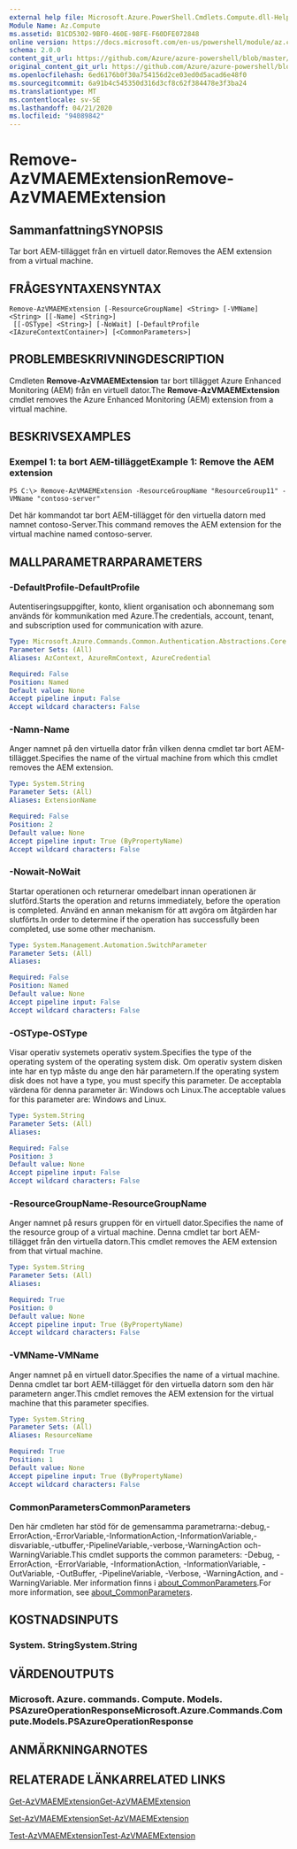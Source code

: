 ```yaml
---
external help file: Microsoft.Azure.PowerShell.Cmdlets.Compute.dll-Help.xml
Module Name: Az.Compute
ms.assetid: B1CD5302-9BF0-460E-98FE-F60DFE072848
online version: https://docs.microsoft.com/en-us/powershell/module/az.compute/remove-azvmaemextension
schema: 2.0.0
content_git_url: https://github.com/Azure/azure-powershell/blob/master/src/Compute/Compute/help/Remove-AzVMAEMExtension.md
original_content_git_url: https://github.com/Azure/azure-powershell/blob/master/src/Compute/Compute/help/Remove-AzVMAEMExtension.md
ms.openlocfilehash: 6ed6176b0f30a754156d2ce03ed0d5acad6e48f0
ms.sourcegitcommit: 6a91b4c545350d316d3cf8c62f384478e3f3ba24
ms.translationtype: MT
ms.contentlocale: sv-SE
ms.lasthandoff: 04/21/2020
ms.locfileid: "94089842"
---
```

# <span data-ttu-id="b3cec-101">Remove-AzVMAEMExtension</span><span class="sxs-lookup"><span data-stu-id="b3cec-101">Remove-AzVMAEMExtension</span></span>

## <span data-ttu-id="b3cec-102">Sammanfattning</span><span class="sxs-lookup"><span data-stu-id="b3cec-102">SYNOPSIS</span></span>
<span data-ttu-id="b3cec-103">Tar bort AEM-tillägget från en virtuell dator.</span><span class="sxs-lookup"><span data-stu-id="b3cec-103">Removes the AEM extension from a virtual machine.</span></span>

## <span data-ttu-id="b3cec-104">FRÅGESYNTAXEN</span><span class="sxs-lookup"><span data-stu-id="b3cec-104">SYNTAX</span></span>

```
Remove-AzVMAEMExtension [-ResourceGroupName] <String> [-VMName] <String> [[-Name] <String>]
 [[-OSType] <String>] [-NoWait] [-DefaultProfile <IAzureContextContainer>] [<CommonParameters>]
```

## <span data-ttu-id="b3cec-105">PROBLEMBESKRIVNING</span><span class="sxs-lookup"><span data-stu-id="b3cec-105">DESCRIPTION</span></span>
<span data-ttu-id="b3cec-106">Cmdleten **Remove-AzVMAEMExtension** tar bort tillägget Azure Enhanced Monitoring (AEM) från en virtuell dator.</span><span class="sxs-lookup"><span data-stu-id="b3cec-106">The **Remove-AzVMAEMExtension** cmdlet removes the Azure Enhanced Monitoring (AEM) extension from a virtual machine.</span></span>

## <span data-ttu-id="b3cec-107">BESKRIVS</span><span class="sxs-lookup"><span data-stu-id="b3cec-107">EXAMPLES</span></span>

### <span data-ttu-id="b3cec-108">Exempel 1: ta bort AEM-tillägget</span><span class="sxs-lookup"><span data-stu-id="b3cec-108">Example 1: Remove the AEM extension</span></span>
```
PS C:\> Remove-AzVMAEMExtension -ResourceGroupName "ResourceGroup11" -VMName "contoso-server"
```

<span data-ttu-id="b3cec-109">Det här kommandot tar bort AEM-tillägget för den virtuella datorn med namnet contoso-Server.</span><span class="sxs-lookup"><span data-stu-id="b3cec-109">This command removes the AEM extension for the virtual machine named contoso-server.</span></span>

## <span data-ttu-id="b3cec-110">MALLPARAMETRAR</span><span class="sxs-lookup"><span data-stu-id="b3cec-110">PARAMETERS</span></span>

### <span data-ttu-id="b3cec-111">-DefaultProfile</span><span class="sxs-lookup"><span data-stu-id="b3cec-111">-DefaultProfile</span></span>
<span data-ttu-id="b3cec-112">Autentiseringsuppgifter, konto, klient organisation och abonnemang som används för kommunikation med Azure.</span><span class="sxs-lookup"><span data-stu-id="b3cec-112">The credentials, account, tenant, and subscription used for communication with azure.</span></span>

```yaml
Type: Microsoft.Azure.Commands.Common.Authentication.Abstractions.Core.IAzureContextContainer
Parameter Sets: (All)
Aliases: AzContext, AzureRmContext, AzureCredential

Required: False
Position: Named
Default value: None
Accept pipeline input: False
Accept wildcard characters: False
```

### <span data-ttu-id="b3cec-113">-Namn</span><span class="sxs-lookup"><span data-stu-id="b3cec-113">-Name</span></span>
<span data-ttu-id="b3cec-114">Anger namnet på den virtuella dator från vilken denna cmdlet tar bort AEM-tillägget.</span><span class="sxs-lookup"><span data-stu-id="b3cec-114">Specifies the name of the virtual machine from which this cmdlet removes the AEM extension.</span></span>

```yaml
Type: System.String
Parameter Sets: (All)
Aliases: ExtensionName

Required: False
Position: 2
Default value: None
Accept pipeline input: True (ByPropertyName)
Accept wildcard characters: False
```

### <span data-ttu-id="b3cec-115">-Nowait</span><span class="sxs-lookup"><span data-stu-id="b3cec-115">-NoWait</span></span>
<span data-ttu-id="b3cec-116">Startar operationen och returnerar omedelbart innan operationen är slutförd.</span><span class="sxs-lookup"><span data-stu-id="b3cec-116">Starts the operation and returns immediately, before the operation is completed.</span></span> <span data-ttu-id="b3cec-117">Använd en annan mekanism för att avgöra om åtgärden har slutförts.</span><span class="sxs-lookup"><span data-stu-id="b3cec-117">In order to determine if the operation has successfully been completed, use some other mechanism.</span></span>

```yaml
Type: System.Management.Automation.SwitchParameter
Parameter Sets: (All)
Aliases:

Required: False
Position: Named
Default value: None
Accept pipeline input: False
Accept wildcard characters: False
```

### <span data-ttu-id="b3cec-118">-OSType</span><span class="sxs-lookup"><span data-stu-id="b3cec-118">-OSType</span></span>
<span data-ttu-id="b3cec-119">Visar operativ systemets operativ system.</span><span class="sxs-lookup"><span data-stu-id="b3cec-119">Specifies the type of the operating system of the operating system disk.</span></span>
<span data-ttu-id="b3cec-120">Om operativ system disken inte har en typ måste du ange den här parametern.</span><span class="sxs-lookup"><span data-stu-id="b3cec-120">If the operating system disk does not have a type, you must specify this parameter.</span></span>
<span data-ttu-id="b3cec-121">De acceptabla värdena för denna parameter är: Windows och Linux.</span><span class="sxs-lookup"><span data-stu-id="b3cec-121">The acceptable values for this parameter are: Windows and Linux.</span></span>

```yaml
Type: System.String
Parameter Sets: (All)
Aliases:

Required: False
Position: 3
Default value: None
Accept pipeline input: False
Accept wildcard characters: False
```

### <span data-ttu-id="b3cec-122">-ResourceGroupName</span><span class="sxs-lookup"><span data-stu-id="b3cec-122">-ResourceGroupName</span></span>
<span data-ttu-id="b3cec-123">Anger namnet på resurs gruppen för en virtuell dator.</span><span class="sxs-lookup"><span data-stu-id="b3cec-123">Specifies the name of the resource group of a virtual machine.</span></span>
<span data-ttu-id="b3cec-124">Denna cmdlet tar bort AEM-tillägget från den virtuella datorn.</span><span class="sxs-lookup"><span data-stu-id="b3cec-124">This cmdlet removes the AEM extension from that virtual machine.</span></span>

```yaml
Type: System.String
Parameter Sets: (All)
Aliases:

Required: True
Position: 0
Default value: None
Accept pipeline input: True (ByPropertyName)
Accept wildcard characters: False
```

### <span data-ttu-id="b3cec-125">-VMName</span><span class="sxs-lookup"><span data-stu-id="b3cec-125">-VMName</span></span>
<span data-ttu-id="b3cec-126">Anger namnet på en virtuell dator.</span><span class="sxs-lookup"><span data-stu-id="b3cec-126">Specifies the name of a virtual machine.</span></span>
<span data-ttu-id="b3cec-127">Denna cmdlet tar bort AEM-tillägget för den virtuella datorn som den här parametern anger.</span><span class="sxs-lookup"><span data-stu-id="b3cec-127">This cmdlet removes the AEM extension for the virtual machine that this parameter specifies.</span></span>

```yaml
Type: System.String
Parameter Sets: (All)
Aliases: ResourceName

Required: True
Position: 1
Default value: None
Accept pipeline input: True (ByPropertyName)
Accept wildcard characters: False
```

### <span data-ttu-id="b3cec-128">CommonParameters</span><span class="sxs-lookup"><span data-stu-id="b3cec-128">CommonParameters</span></span>
<span data-ttu-id="b3cec-129">Den här cmdleten har stöd för de gemensamma parametrarna:-debug,-ErrorAction,-ErrorVariable,-InformationAction,-InformationVariable,-disvariable,-utbuffer,-PipelineVariable,-verbose,-WarningAction och-WarningVariable.</span><span class="sxs-lookup"><span data-stu-id="b3cec-129">This cmdlet supports the common parameters: -Debug, -ErrorAction, -ErrorVariable, -InformationAction, -InformationVariable, -OutVariable, -OutBuffer, -PipelineVariable, -Verbose, -WarningAction, and -WarningVariable.</span></span> <span data-ttu-id="b3cec-130">Mer information finns i [about_CommonParameters](http://go.microsoft.com/fwlink/?LinkID=113216).</span><span class="sxs-lookup"><span data-stu-id="b3cec-130">For more information, see [about_CommonParameters](http://go.microsoft.com/fwlink/?LinkID=113216).</span></span>

## <span data-ttu-id="b3cec-131">KOSTNADS</span><span class="sxs-lookup"><span data-stu-id="b3cec-131">INPUTS</span></span>

### <span data-ttu-id="b3cec-132">System. String</span><span class="sxs-lookup"><span data-stu-id="b3cec-132">System.String</span></span>

## <span data-ttu-id="b3cec-133">VÄRDEN</span><span class="sxs-lookup"><span data-stu-id="b3cec-133">OUTPUTS</span></span>

### <span data-ttu-id="b3cec-134">Microsoft. Azure. commands. Compute. Models. PSAzureOperationResponse</span><span class="sxs-lookup"><span data-stu-id="b3cec-134">Microsoft.Azure.Commands.Compute.Models.PSAzureOperationResponse</span></span>

## <span data-ttu-id="b3cec-135">ANMÄRKNINGAR</span><span class="sxs-lookup"><span data-stu-id="b3cec-135">NOTES</span></span>

## <span data-ttu-id="b3cec-136">RELATERADE LÄNKAR</span><span class="sxs-lookup"><span data-stu-id="b3cec-136">RELATED LINKS</span></span>

[<span data-ttu-id="b3cec-137">Get-AzVMAEMExtension</span><span class="sxs-lookup"><span data-stu-id="b3cec-137">Get-AzVMAEMExtension</span></span>](./Get-AzVMAEMExtension.md)

[<span data-ttu-id="b3cec-138">Set-AzVMAEMExtension</span><span class="sxs-lookup"><span data-stu-id="b3cec-138">Set-AzVMAEMExtension</span></span>](./Set-AzVMAEMExtension.md)

[<span data-ttu-id="b3cec-139">Test-AzVMAEMExtension</span><span class="sxs-lookup"><span data-stu-id="b3cec-139">Test-AzVMAEMExtension</span></span>](./Test-AzVMAEMExtension.md)


